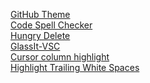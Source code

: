 [GitHub Theme](https://marketplace.visualstudio.com/items?itemName=GitHub.github-vscode-theme)\
[Code Spell Checker](https://marketplace.visualstudio.com/items?itemName=streetsidesoftware.code-spell-checker)\
[Hungry Delete](https://marketplace.visualstudio.com/items?itemName=jasonlhy.hungry-delete)\
[GlassIt-VSC](https://marketplace.visualstudio.com/items?itemName=s-nlf-fh.glassit)\
[Cursor column highlight](https://marketplace.visualstudio.com/items?itemName=IuriiBarlukov.cursor-column-highlight)\
[Highlight Trailing White Spaces](https://marketplace.visualstudio.com/items?itemName=ybaumes.highlight-trailing-white-spaces)
